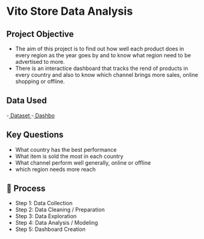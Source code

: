 # Vito Store Data Analysis

## Project Objective
- The aim of this project is to find out how well each product does in every region as the year goes by and to know what region need to be advertised to more. 
- There is an interactice dashboard that tracks the rend of products in every country and also to know which channel brings more sales, online shopping or offline.
  
## Data Used
-<a href="https://github.com/Tumigirl/Data-Analysis-Project/blob/main/100%20Sales%20Records(AutoRecovered).xlsx"> Dataset <a>
-<a href="https://github.com/Tumigirl/Data-Analysis-Project/blob/main/100%20Sales%20Records(AutoRecovered)%20-%20Excel%209_29_2025%209_27_58%20AM.png"> Dashbo <a>


## Key Questions
- What country has the best performance
- What item is sold the most in each country
- What channel perform well generally, online or offline
- which region needs more reach

## 🔄 Process
- Step 1: Data Collection  
- Step 2: Data Cleaning / Preparation  
- Step 3: Data Exploration  
- Step 4: Data Analysis / Modeling  
- Step 5: Dashboard Creation  

